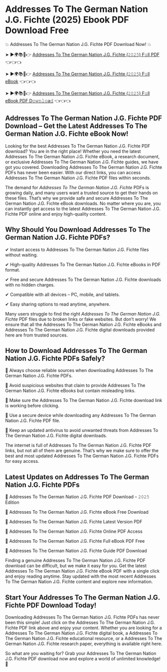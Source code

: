 # Addresses To The German Nation J.G. Fichte (2025) Ebook PDF Download Free

💥 Addresses To The German Nation J.G. Fichte PDF Download Now! 💥

➤ ►🌍📚📱👉 [Addresses To The German Nation J.G. Fichte (𝟸𝟶𝟸𝟻) F𝚞ll PDF](https://getpdf.xyz/addresses-to-the-german-nation-j.g.-fichte) 👈👈👈


➤ ►🌍📚📱👉 [Addresses To The German Nation J.G. Fichte (𝟸𝟶𝟸𝟻) F𝚞ll eBook](https://getpdf.xyz/addresses-to-the-german-nation-j.g.-fichte) 👈👈👈


➤ ►🌍📚📱👉 [Addresses To The German Nation J.G. Fichte (𝟸𝟶𝟸𝟻) F𝚞ll eBook PDF D𝚘𝚠𝚗𝚕𝚘a𝚍](https://getpdf.xyz/addresses-to-the-german-nation-j.g.-fichte) 👈👈👈


## Addresses To The German Nation J.G. Fichte PDF Download – Get the Latest Addresses To The German Nation J.G. Fichte eBook Now!

Looking for the best Addresses To The German Nation J.G. Fichte PDF download? You are in the right place! Whether you need the latest Addresses To The German Nation J.G. Fichte eBook, a research document, or exclusive Addresses To The German Nation J.G. Fichte guides, we have got you covered. Downloading Addresses To The German Nation J.G. Fichte PDFs has never been easier. With our direct links, you can access Addresses To The German Nation J.G. Fichte PDF files within seconds.

The demand for *Addresses To The German Nation J.G. Fichte* PDFs is growing daily, and many users want a trusted source to get their hands on these files. That’s why we provide safe and secure Addresses To The German Nation J.G. Fichte eBook downloads. No matter where you are, you can instantly get access to the latest Addresses To The German Nation J.G. Fichte PDF online and enjoy high-quality content.

## Why Should You Download Addresses To The German Nation J.G. Fichte PDFs?

✔ Instant access to Addresses To The German Nation J.G. Fichte files without waiting.

✔ High-quality Addresses To The German Nation J.G. Fichte eBooks in PDF format.

✔ Free and secure Addresses To The German Nation J.G. Fichte downloads with no hidden charges.

✔ Compatible with all devices – PC, mobile, and tablets.

✔ Easy sharing options to read anytime, anywhere.

Many users struggle to find the right *Addresses To The German Nation J.G. Fichte* PDF files due to broken links or fake websites. But don’t worry! We ensure that all the Addresses To The German Nation J.G. Fichte eBooks and Addresses To The German Nation J.G. Fichte digital downloads provided here are from trusted sources.

## How to Download Addresses To The German Nation J.G. Fichte PDFs Safely?

📌 Always choose reliable sources when downloading Addresses To The German Nation J.G. Fichte PDFs.

📌 Avoid suspicious websites that claim to provide Addresses To The German Nation J.G. Fichte eBooks but contain misleading links.

📌 Make sure the Addresses To The German Nation J.G. Fichte download link is working before clicking.

📌 Use a secure device while downloading any Addresses To The German Nation J.G. Fichte PDF file.

📌 Keep an updated antivirus to avoid unwanted threats from Addresses To The German Nation J.G. Fichte digital downloads.

The internet is full of Addresses To The German Nation J.G. Fichte PDF links, but not all of them are genuine. That’s why we make sure to offer the best and most updated Addresses To The German Nation J.G. Fichte PDFs for easy access.

## Latest Updates on Addresses To The German Nation J.G. Fichte PDFs

🔹 Addresses To The German Nation J.G. Fichte PDF Download – 𝟸𝟶𝟸𝟻 Edition

🔹 Addresses To The German Nation J.G. Fichte eBook Free Download

🔹 Addresses To The German Nation J.G. Fichte Latest Version PDF

🔹 Addresses To The German Nation J.G. Fichte Online PDF Access

🔹 Addresses To The German Nation J.G. Fichte Full eBook PDF Free

🔹 Addresses To The German Nation J.G. Fichte Guide PDF Download

Finding a genuine Addresses To The German Nation J.G. Fichte PDF download can be difficult, but we make it easy for you. Get the latest Addresses To The German Nation J.G. Fichte eBook PDF with a single click and enjoy reading anytime. Stay updated with the most recent Addresses To The German Nation J.G. Fichte content and explore new information.

## Start Your Addresses To The German Nation J.G. Fichte PDF Download Today!

Downloading Addresses To The German Nation J.G. Fichte PDFs has never been this simple! Just click on the Addresses To The German Nation J.G. Fichte PDF link above and enjoy your content. Whether you are looking for a Addresses To The German Nation J.G. Fichte digital book, a Addresses To The German Nation J.G. Fichte educational resource, or a Addresses To The German Nation J.G. Fichte research paper, everything is available right here.

So what are you waiting for? Grab your Addresses To The German Nation J.G. Fichte PDF download now and explore a world of unlimited knowledge! 🚀